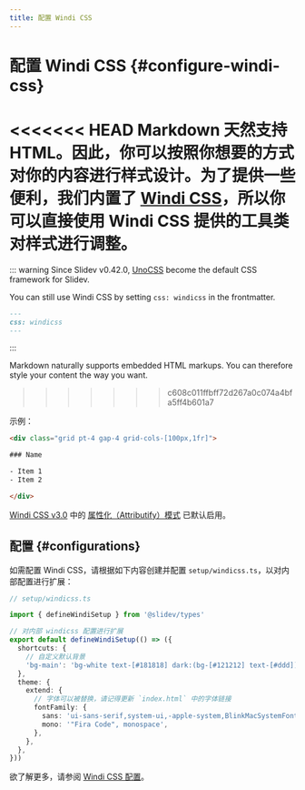 ```yaml
---
title: 配置 Windi CSS
---
```


# 配置 Windi CSS {#configure-windi-css}

<Environment type="node" />

<<<<<<< HEAD
Markdown 天然支持 HTML。因此，你可以按照你想要的方式对你的内容进行样式设计。为了提供一些便利，我们内置了 [Windi CSS](https://github.com/windicss/windicss)，所以你可以直接使用 Windi CSS 提供的工具类对样式进行调整。
=======
::: warning
Since Slidev v0.42.0, [UnoCSS](/custom/config-unocss) become the default CSS framework for Slidev.

You can still use Windi CSS by setting `css: windicss` in the frontmatter.
```md
---
css: windicss
---
```
:::

Markdown naturally supports embedded HTML markups. You can therefore style your content the way you want.
>>>>>>> c608c011ffbff72d267a0c074a4bfa5ff4b601a7

示例：

```html
<div class="grid pt-4 gap-4 grid-cols-[100px,1fr]">

### Name

- Item 1
- Item 2

</div>
```

[Windi CSS v3.0](https://windicss.org/posts/v30.html) 中的 [属性化（Attributify）模式](https://windicss.org/posts/v30.html#attributify-mode) 已默认启用。

## 配置 {#configurations}

如需配置 Windi CSS，请根据如下内容创建并配置 `setup/windicss.ts`，以对内部配置进行扩展：

```ts
// setup/windicss.ts

import { defineWindiSetup } from '@slidev/types'

// 对内部 windicss 配置进行扩展
export default defineWindiSetup(() => ({
  shortcuts: {
    // 自定义默认背景
    'bg-main': 'bg-white text-[#181818] dark:(bg-[#121212] text-[#ddd])',
  },
  theme: {
    extend: {
      // 字体可以被替换，请记得更新 `index.html` 中的字体链接
      fontFamily: {
        sans: 'ui-sans-serif,system-ui,-apple-system,BlinkMacSystemFont,"Segoe UI",Roboto,"Helvetica Neue",Arial,"Noto Sans",sans-serif,"Apple Color Emoji","Segoe UI Emoji","Segoe UI Symbol","Noto Color Emoji"',
        mono: '"Fira Code", monospace',
      },
    },
  },
}))
```

欲了解更多，请参阅 [Windi CSS 配置](https://windicss.org/guide/configuration.html)。
